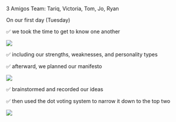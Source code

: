 3 Amigos Team: Tariq, Victoria, Tom, Jo, Ryan

On our first day (Tuesday)

✅ we took the time to get to know one another

<img src="https://lh3.googleusercontent.com/pw/AL9nZEUmuAK0fvElQqCqM4LMf4hq6fShwGP6yHzmYUzTw_ks55Y5GKr2TO0bwPoWX8P_9x64k6Z4cvpBOsD3UCiojhLbl03p1VHJgjxR2RzKSPpQiCqx0Ghqnfz7eZMBwmkGXNmkKghNNPsNgwKHPr5dLdG0Hw=w995-h388-no?authuser=0"/>

✅ including our strengths, weaknesses, and personality types

✅ afterward, we planned our manifesto

<img src="https://lh3.googleusercontent.com/pw/AL9nZEVFIugVSlziD1a36-Aaq_AlXm2_03uqXH7iFgghy9sICM3b3ycdFogpIjAeZXYyjMyn7WJ5cdLIlnE6d5hoHEA0Vwdqt9RFxEf7Aa6VJtNexv66GB0dw9FM78Pj7dAvHEst9OyzvsLneisiO59is2OTFw=w1830-h748-no?authuser=0"/>

✅ brainstormed and recorded our ideas

✅ then used the dot voting system to narrow it down to the top two

<img src="https://photos.google.com/share/AF1QipPSz2UrMQlwuDxo9JqItX7GNhsR7E40Q8E-RO7dLXw6zL1LP_Ef7AV9SPhthS3gyA/photo/AF1QipMaWRYnE8vMpUKjk2t0TMBena3XWB9bK3V_Pe_T?key=eW0wRUl5VElmaWxnTW40Zy00SzVobDlyTWhzTTB3"/>

